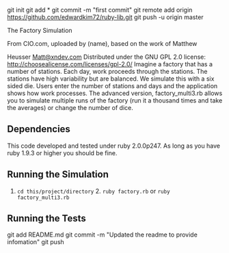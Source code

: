 git init
git add *
git commit -m "first commit"
git remote add origin https://github.com/edwardkim72/ruby-lib.git
git push -u origin master


The Factory Simulation

From CIO.com, uploaded by (name), based on the work of Matthew 


Heusser Matt@xndev.com
Distributed under the GNU GPL 2.0 license: http://choosealicense.com/licenses/gpl-2.0/
Imagine a factory that has a number of stations. Each day, work proceeds through the stations.
The stations have high variability but are balanced. We simulate this with a six sided die. Users enter the number of stations and days and the application shows how work processes. The advanced version, factory_multi3.rb allows you to simulate multiple runs of the factory (run it a thousand times and take the averages) or change the number of dice.

## Dependencies
This code developed and tested under ruby 2.0.0p247. As long as you have ruby 1.9.3 or higher you should be fine.

## Running the Simulation 
1. `cd this/project/directory` 2. `ruby factory.rb` or `ruby factory_multi3.rb`

## Running the Tests


git add README.md
git commit -m "Updated the readme to provide infomation"
git push
